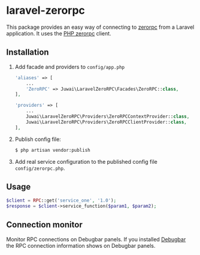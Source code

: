 # laravel-zerorpc

This package provides an easy way of connecting to
[zerorpc](http://www.zerorpc.io/) from a Laravel application. It uses the
[PHP zerorpc](https://github.com/0rpc/zerorpc-php) client.

## Installation

1. Add facade and providers to `config/app.php`

    ```php
    'aliases' => [
        ...
        'ZeroRPC' => Juwai\LaravelZeroRPC\Facades\ZeroRPC::class,
    ],
    ```

    ```php
    'providers' => [
        ...
        Juwai\LaravelZeroRPC\Providers\ZeroRPCContextProvider::class,
        Juwai\LaravelZeroRPC\Providers\ZeroRPCClientProvider::class,
    ],
    ```

1. Publish config file:

    ```bash
    $ php artisan vendor:publish
    ```

1. Add real service configuration to the published config file
`config/zerorpc.php`.

## Usage

```php
$client = RPC::get('service_one', '1.0');
$response = $client->service_function($param1, $param2);
```

## Connection monitor

Monitor RPC connections on Debugbar panels.
If you installed [Debugbar](https://github.com/barryvdh/laravel-debugbar) the RPC connection information shows on Debugbar panels.
